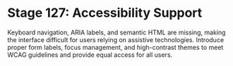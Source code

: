 # Stage 127: Accessibility Support

Keyboard navigation, ARIA labels, and semantic HTML are missing, making the interface difficult for users relying on assistive technologies. Introduce proper form labels, focus management, and high-contrast themes to meet WCAG guidelines and provide equal access for all users.
